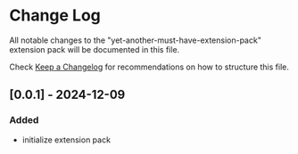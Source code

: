 # Change Log

All notable changes to the "yet-another-must-have-extension-pack" extension pack will be documented in this file.

Check [Keep a Changelog](http://keepachangelog.com/) for recommendations on how to structure this file.

## [0.0.1] - 2024-12-09

### Added

- initialize extension pack
